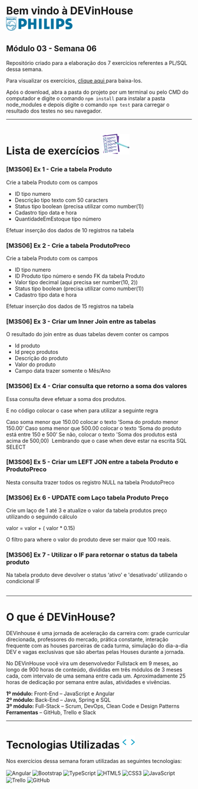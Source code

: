 # Bem vindo à DEVinHouse <img width="180px" alt="Philips" src="ExerciciosM03S06/images/logo-phil.png"/>
## Módulo 03 - Semana 06

Repositório criado para a elaboração dos 7 exercícios referentes a PL/SQL dessa semana. <br>

Para visualizar os exercícios, <a href="https://github.com/GeorgeEnriqueBravo/DEVinHouse-Modulo03-Semana06/archive/refs/heads/main.zip" target="_blank">
    clique aqui
</a>
para baixa-los. <br>

Após o download, abra a pasta do projeto por um terminal ou pelo CMD do computador e digite o comando `npm install` para instalar a pasta node_modules e depois digite o comando `npm test` para carregar o resultado dos testes no seu navegador.
  
---

# Lista de exercícios <img width="75px" alt="Philips" src="ExerciciosM03S06/images/lista.png"/>
### [M3S06] Ex 1 - Crie a tabela Produto

Crie a tabela Produto com os campos

- ID tipo numero
- Descrição tipo texto com 50 caracters
- Status tipo boolean (precisa utilizar como number(1))
- Cadastro tipo data e hora
- QuantidadeEmEstoque tipo número
‌

Efetuar inserção dos dados de 10 registros na tabela

### [M3S06] Ex 2 - Crie a tabela ProdutoPreco

Crie a tabela Produto com os campos

- ID tipo numero
- ID Produto tipo número e sendo FK da tabela Produto
- Valor tipo decimal (aqui precisa ser number(10, 2))
- Status tipo boolean (precisa utilizar como number(1))
- Cadastro tipo data e hora
‌

Efetuar inserção dos dados de 15 registros na tabela

### [M3S06]  Ex 3 - Criar um Inner Join  entre as tabelas

O resultado do join entre as duas tabelas devem conter os campos

- Id produto
- Id preço produtos
- Descrição do produto
- Valor do produto
- Campo data trazer somente o Mês/Ano

### [M3S06] Ex 4 - Criar consulta que retorno a soma dos valores

Essa consulta deve efetuar a soma dos produtos.

E no código colocar o case when para utilizar a seguinte regra

Caso soma menor que 150.00 colocar o texto ‘Soma do produto menor 150.00’
Caso soma menor que 500.00 colocar o texto ‘Soma do produto está entre 150 e 500’
Se não, colocar o texto 'Soma dos produtos está acima de 500,00)
‌
Lembrando que o case when deve estar na escrita SQL SELECT

### [M3S06] Ex 5 - Criar um LEFT JON entre a tabela Produto e ProdutoPreco

Nesta consulta trazer todos os registro NULL na tabela ProdutoPreco

### [M3S06] Ex 6 - UPDATE com Laço tabela Produto Preço

Crie um laço de 1 até 3 e atualize o valor da tabela produtos preço utilizando o seguindo cálculo

valor = valor + ( valor * 0.15)

O filtro para where o valor do produto deve ser maior que 100 reais.

### [M3S06] Ex 7 - Utilizar o IF para retornar o status da tabela produto

Na tabela produto deve devolver o status ‘ativo' e 'desativado’ utilizando o condicional IF <br><br>

---

# O que é DEVinHouse?
DEVinhouse é uma jornada de aceleração da carreira com: grade curricular direcionada, professores do mercado, prática constante, interação frequente com as houses parceiras de cada turma, simulação do dia-a-dia DEV e vagas exclusivas que são abertas pelas Houses durante a jornada.

No DEVinHouse você vira um desenvolvedor Fullstack em 9 meses, ao longo de 900 horas de conteúdo, divididas em três módulos de 3 meses cada, com intervalo de uma semana entre cada um. Aproximadamente 25 horas de dedicação por semana entre aulas, atividades e vivências.

__1º módulo:__ Front-End – JavaScript e Angular <br/>
__2º módulo:__ Back-End – Java, Spring e SQL <br/>
__3º módulo:__ Full-Stack – Scrum, DevOps, Clean Code e Design Patterns <br/>
__Ferramentas__ – GitHub, Trello e Slack

---

# Tecnologias Utilizadas <img width="35px" alt="🌐" src="ExerciciosM03S06/images/tag.gif"/>
Nos exercícios dessa semana foram utilizadas as seguintes tecnologias:
<div style="display: inline_block">
    <img align="center" alt="Angular" src="https://img.shields.io/badge/Angular-DD0031?style=for-the-badge&logo=angular&logoColor=white"/>
    <img align="center" alt="Bootstrap" src="https://img.shields.io/badge/Bootstrap-563D7C?style=for-the-badge&logo=bootstrap&logoColor=white"/>
    <img align="center" alt="TypeScript" src="https://img.shields.io/badge/TypeScript-007ACC?style=for-the-badge&logo=typescript&logoColor=white"/>
    <img align="center" alt="HTML5" src="https://img.shields.io/badge/HTML5-E34F26?style=for-the-badge&logo=html5&logoColor=white"/>
    <img align="center" alt="CSS3" src="https://img.shields.io/badge/CSS3-1572B6?style=for-the-badge&logo=css3&logoColor=white"/>
    <img align="center" alt="JavaScript" src="https://img.shields.io/badge/JavaScript-F7DF1E?style=for-the-badge&logo=javascript&logoColor=black"/>
    <img align="center" alt="Trello" src="https://img.shields.io/badge/Trello-0052CC?style=for-the-badge&logo=trello&logoColor=white"/>
    <img align="center" alt="GitHub" src="https://img.shields.io/badge/GitHub-100000?style=for-the-badge&logo=github&logoColor=white"/> 
</div>

